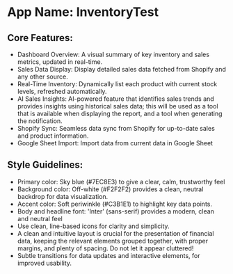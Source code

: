 # **App Name**: InventoryTest

## Core Features:

- Dashboard Overview: A visual summary of key inventory and sales metrics, updated in real-time.
- Sales Data Display: Display detailed sales data fetched from Shopify and any other source.
- Real-Time Inventory: Dynamically list each product with current stock levels, refreshed automatically.
- AI Sales Insights: AI-powered feature that identifies sales trends and provides insights using historical sales data; this will be used as a tool that is available when displaying the report, and a tool when generating the notification.
- Shopify Sync: Seamless data sync from Shopify for up-to-date sales and product information.
- Google Sheet Import: Import data from current data in Google Sheet

## Style Guidelines:

- Primary color: Sky blue (#7EC8E3) to give a clear, calm, trustworthy feel
- Background color: Off-white (#F2F2F2) provides a clean, neutral backdrop for data visualization.
- Accent color: Soft periwinkle (#C3B1E1) to highlight key data points.
- Body and headline font: 'Inter' (sans-serif) provides a modern, clean and neutral feel
- Use clean, line-based icons for clarity and simplicity.
- A clean and intuitive layout is crucial for the presentation of financial data, keeping the relevant elements grouped together, with proper margins, and plenty of spacing. Do not let it appear cluttered!
- Subtle transitions for data updates and interactive elements, for improved usability.